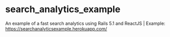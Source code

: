 # search_analytics_example
An example of a fast search analytics using Rails 5.1 and ReactJS | Example: https://searchanalyticsexample.herokuapp.com/
